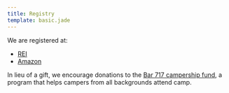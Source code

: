 ```yaml
---
title: Registry
template: basic.jade
---
```


We are registered at:

- [REI](http://www.rei.com/GiftRegistryDetails/GR114768742)
- [Amazon](http://www.amazon.com/registry/wedding/DOKJ7ZCH2RBK)

In lieu of a gift, we encourage donations to the [Bar 717 campership fund](http://www.bar717.com/about-us/campership/), a program that helps campers from all backgrounds attend camp.
